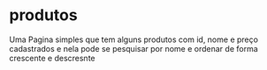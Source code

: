# produtos
Uma Pagina simples que tem alguns produtos com id, nome e preço cadastrados e nela pode se pesquisar por nome e ordenar de forma crescente e descresnte
